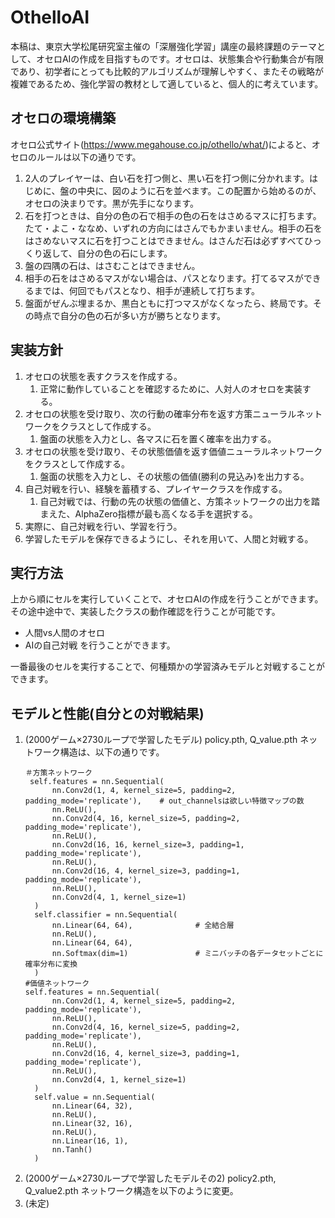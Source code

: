 # OthelloAI

本稿は、東京大学松尾研究室主催の「深層強化学習」講座の最終課題のテーマとして、オセロAIの作成を目指すものです。オセロは、状態集合や行動集合が有限であり、初学者にとっても比較的アルゴリズムが理解しやすく、またその戦略が複雑であるため、強化学習の教材として適していると、個人的に考えています。

## オセロの環境構築

オセロ公式サイト(https://www.megahouse.co.jp/othello/what/)によると、オセロのルールは以下の通りです。
1. 2人のプレイヤーは、白い石を打つ側と、黒い石を打つ側に分かれます。はじめに、盤の中央に、図のように石を並べます。この配置から始めるのが、オセロの決まりです。黒が先手になります。
2. 石を打つときは、自分の色の石で相手の色の石をはさめるマスに打ちます。たて・よこ・ななめ、いずれの方向にはさんでもかまいません。相手の石をはさめないマスに石を打つことはできません。はさんだ石は必ずすべてひっくり返して、自分の色の石にします。
3. 盤の四隅の石は、はさむことはできません。
4. 相手の石をはさめるマスがない場合は、パスとなります。打てるマスができるまでは、何回でもパスとなり、相手が連続して打ちます。
5. 盤面がぜんぶ埋まるか、黒白ともに打つマスがなくなったら、終局です。その時点で自分の色の石が多い方が勝ちとなります。

## 実装方針

1. オセロの状態を表すクラスを作成する。
   1. 正常に動作していることを確認するために、人対人のオセロを実装する。
2. オセロの状態を受け取り、次の行動の確率分布を返す方策ニューラルネットワークをクラスとして作成する。
   1. 盤面の状態を入力とし、各マスに石を置く確率を出力する。
3. オセロの状態を受け取り、その状態価値を返す価値ニューラルネットワークをクラスとして作成する。
   1. 盤面の状態を入力とし、その状態の価値(勝利の見込み)を出力する。
4. 自己対戦を行い、経験を蓄積する、プレイヤークラスを作成する。
   1. 自己対戦では、行動の先の状態の価値と、方策ネットワークの出力を踏まえた、AlphaZero指標が最も高くなる手を選択する。
5. 実際に、自己対戦を行い、学習を行う。
6. 学習したモデルを保存できるようにし、それを用いて、人間と対戦する。

## 実行方法

上から順にセルを実行していくことで、オセロAIの作成を行うことができます。
その途中途中で、実装したクラスの動作確認を行うことが可能です。
- 人間vs人間のオセロ
- AIの自己対戦
を行うことができます。

一番最後のセルを実行することで、何種類かの学習済みモデルと対戦することができます。

## モデルと性能(自分との対戦結果)

1. (2000ゲーム×2730ループで学習したモデル) policy.pth, Q_value.pth
   ネットワーク構造は、以下の通りです。
   ```
   ＃方策ネットワーク
    self.features = nn.Sequential(
         nn.Conv2d(1, 4, kernel_size=5, padding=2, padding_mode='replicate'),    # out_channelsは欲しい特徴マップの数
         nn.ReLU(),
         nn.Conv2d(4, 16, kernel_size=5, padding=2, padding_mode='replicate'),
         nn.ReLU(),
         nn.Conv2d(16, 16, kernel_size=3, padding=1, padding_mode='replicate'),
         nn.ReLU(),
         nn.Conv2d(16, 4, kernel_size=3, padding=1, padding_mode='replicate'),
         nn.ReLU(),
         nn.Conv2d(4, 1, kernel_size=1)
     )
     self.classifier = nn.Sequential(
         nn.Linear(64, 64),              # 全結合層
         nn.ReLU(),
         nn.Linear(64, 64),
         nn.Softmax(dim=1)               # ミニバッチの各データセットごとに確率分布に変換
     )
   #価値ネットワーク
   self.features = nn.Sequential(
         nn.Conv2d(1, 4, kernel_size=5, padding=2, padding_mode='replicate'),
         nn.ReLU(),
         nn.Conv2d(4, 16, kernel_size=5, padding=2, padding_mode='replicate'),
         nn.ReLU(),
         nn.Conv2d(16, 4, kernel_size=3, padding=1, padding_mode='replicate'),
         nn.ReLU(),
         nn.Conv2d(4, 1, kernel_size=1)
     )
     self.value = nn.Sequential(
         nn.Linear(64, 32),
         nn.ReLU(),
         nn.Linear(32, 16),
         nn.ReLU(),
         nn.Linear(16, 1),
         nn.Tanh()
     )
   ```
2. (2000ゲーム×2730ループで学習したモデルその2) policy2.pth, Q_value2.pth
   ネットワーク構造を以下のように変更。
3. (未定)
